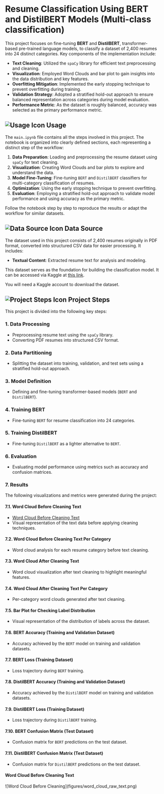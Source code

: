 # Resume Classification Using BERT and DistilBERT Models (Multi-class classification)

This project focuses on fine-tuning **BERT** and **DistilBERT**, transformer-based pre-trained language models, to classify a dataset of 2,400 resumes into 24 distinct categories. Key components of the implementation include:

- **Text Cleaning**: Utilized the `spaCy` library for efficient text preprocessing and cleaning.
- **Visualization**: Employed Word Clouds and bar plot to gain insights into the data distribution and key features.
- **Overfitting Mitigation**: Implemented the early stopping technique to prevent overfitting during training.
- **Validation Strategy**: Adopted a stratified hold-out approach to ensure balanced representation across categories during model evaluation.
- **Performance Metric**: As the dataset is roughly balanced, accuracy was selected as the primary performance metric.

## ![Usage Icon](https://img.shields.io/badge/Usage-blue) Usage

The `main.ipynb` file contains all the steps involved in this project. The notebook is organized into clearly defined sections, each representing a distinct step of the workflow:

1. **Data Preparation**: Loading and preprocessing the resume dataset using `spaCy` for text cleaning.
2. **Visualization**: Creating Word Clouds and bar plots to explore and understand the data.
3. **Model Fine-Tuning**: Fine-tuning `BERT` and `DistilBERT` classifiers for multi-category classification of resumes.
4. **Optimization**: Using the early stopping technique to prevent overfitting.
5. **Evaluation**: Employing a stratified hold-out approach to validate model performance and using accuracy as the primary metric.

Follow the notebook step by step to reproduce the results or adapt the workflow for similar datasets.


## ![Data Source Icon](https://img.shields.io/badge/Data%20Source-orange) Data Source

The dataset used in this project consists of 2,400 resumes originally in PDF format, converted into structured CSV data for easier processing. It includes:

- **Textual Content**: Extracted resume text for analysis and modeling.

This dataset serves as the foundation for building the classification model. It can be accessed via Kaggle at [this link](https://www.kaggle.com/datasets/snehaanbhawal/resume-dataset).

You will need a Kaggle account to download the dataset.


## ![Project Steps Icon](https://img.shields.io/badge/Project%20Steps-blue) Project Steps

This project is divided into the following key steps:

### 1. **Data Processing**
   - Preprocessing resume text using the `spaCy` library.
   - Converting PDF resumes into structured CSV format.

### 2. **Data Partitioning**
   - Splitting the dataset into training, validation, and test sets using a stratified hold-out approach.

### 3. **Model Definition**
   - Defining and fine-tuning transformer-based models (`BERT` and `DistilBERT`).

### 4. **Training BERT**
   - Fine-tuning `BERT` for resume classification into 24 categories.

### 5. **Training DistilBERT**
   - Fine-tuning `DistilBERT` as a lighter alternative to `BERT`.

### 6. **Evaluation**
   - Evaluating model performance using metrics such as accuracy and confusion matrices.

### 7. **Results**
   The following visualizations and metrics were generated during the project:

   #### 7.1. Word Cloud Before Cleaning Text
   - [Word Cloud Before Cleaning Text](#custom-id)
   - Visual representation of the text data before applying cleaning techniques.

   #### 7.2. **Word Cloud Before Cleaning Text Per Category**
   - Word cloud analysis for each resume category before text cleaning.

   #### 7.3. **Word Cloud After Cleaning Text**
   - Word cloud visualization after text cleaning to highlight meaningful features.

   #### 7.4. **Word Cloud After Cleaning Text Per Category**
   - Per-category word clouds generated after text cleaning.

   #### 7.5. **Bar Plot for Checking Label Distribution**
   - Visual representation of the distribution of labels across the dataset.

   #### 7.6. **BERT Accuracy (Training and Validation Dataset)**
   - Accuracy achieved by the `BERT` model on training and validation datasets.

   #### 7.7. **BERT Loss (Training Dataset)**
   - Loss trajectory during `BERT` training.

   #### 7.8. **DistilBERT Accuracy (Training and Validation Dataset)**
   - Accuracy achieved by the `DistilBERT` model on training and validation datasets.

   #### 7.9. **DistilBERT Loss (Training Dataset)**
   - Loss trajectory during `DistilBERT` training.

   #### 7.10. **BERT Confusion Matrix (Test Dataset)**
   - Confusion matrix for `BERT` predictions on the test dataset.

   #### 7.11. **DistilBERT Confusion Matrix (Test Dataset)**
   - Confusion matrix for `DistilBERT` predictions on the test dataset.

  
  
  
   <h4 id="custom-id">Word Cloud Before Cleaning Text</h4>
   ![Word Cloud Before Cleaning](figures/word_cloud_raw_text.png)
